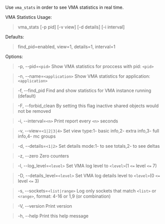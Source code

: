 Use `vma_stats` in order to see VMA statistics in real time.


VMA Statistics
Usage:
> vma\_stats [-p pid] [-v view] [-d details] [-i interval]

Defaults:
> find\_pid=enabled, view=1, details=1, interval=1

Options:
> -p, --pid=`<pid>`               Show VMA statistics for proccess with pid: `<pid>`

> -n, --name=`<application>`      Show VMA statistics for application: `<application>`

> -f, --find\_pid                Find and show statistics for VMA instance running (default)

> -F, --forbid\_clean            By setting this flag inactive shared objects would not be removed

> -i, --interval=`<n>`            Print report every `<n>` seconds

> -v, --view=`<1|2|3|4>`          Set view type:1- basic info,2- extra info,3- full info,4- mc groups

> -d, --details=`<1|2>`           Set details mode:1- to see totals,2- to see deltas

> -z, --zero                    Zero counters

> -l, --log\_level=`<level>`       Set VMA log level to `<level>`(1 `<=` level `<=` 7)

> -D, --details\_level=`<level>`   Set VMA log details level to `<level>`(0 `<=` level `<=` 3)

> -s, --sockets=`<list|range>`    Log only sockets that match `<list>` or `<range>`, format: 4-16 or 1,9 (or combination)

> -V, --version                 Print version

> -h, --help                    Print this help message